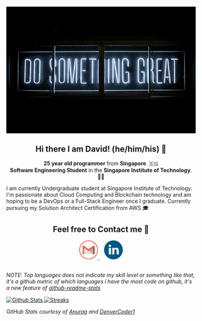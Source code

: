 <!--github banner-->
<p align = 'center'>
<!--Placeholder github profile for now, until create personal portfolio webpage-->
    <a href = "https://github.com/alphonsekoh"><img align = 'center' src = "https://github.com/alphonsekoh/alphonsekoh/blob/main/assets/banner.jpg" style="max-width:100%;height:auto;" alt = 'banner'></a>
</p>

<!-- self introduction-->
<h2 align = 'center'> Hi there I am David! (he/him/his) 👋</h2>
<p align='center'>
  <b>25 year old programmer</b> from <b>Singapore</b>. 🇸🇬 </br>
  <b>Software Engineering Student</b> in the <b> Singapore Institute of Technology</b>. 👨‍💻 </br>
</p>

I am currently Undergraduate student at Singapore Institute of Technology. I'm passionate about Cloud Computing and Blockchain technology and am hoping to be a DevOps or a Full-Stack Engineer once I graduate. Currently pursuing my Solution Architect Certification from AWS 🎓

<!-- Contact Section-->
<h2 align = 'center'> Feel free to Contact me 💬</h2>
<p align = 'center'>
    <a href = "mailto: alphonsekoh@gmail.com"><img height = "50" src= "https://github.com/alphonsekoh/alphonsekoh/blob/main/assets/gmail.png" alt = "Email">
    </a>&nbsp;&nbsp;
    <a href = "https://www.linkedin.com/in/koh-huan-yin/"><img height = "50" src ="https://github.com/alphonsekoh/alphonsekoh/blob/main/assets/linkedin.png" alt = "LinkedIn">
    </a>
<!--To add personal website for portfolio in the future-->
</p>


<!--Github stats API-->
<h2></h2>
<p>
<i>NOTE: Top languages does not indicate my skill level or something like that, it's a github metric of which languages i have the most code on github, it's a new feature of <a href = "https://github.com/anuraghazra/github-readme-stats">github-readme-stats</a></i>
</p>
<p>
  <a href="https://github.com/anuraghazra/github-readme-stats">
    <img align="center" width = "425" src="https://github-readme-stats.vercel.app/api?username=alphonsekoh&show_icons=true&count_private=true&hide=issues,contribs&theme=vision-friendly-dark" style="max-width:100%;height:auto;" alt="Github Stats" />
  </a>

  <a href="https://github.com/DenverCoder1/github-readme-streak-stats">
    <img align="center" width = "425" src="https://github-readme-streak-stats.herokuapp.com/?user=alphonsekoh&theme=dark" style="max-width:100%;height:auto;" alt="Streaks" />
  </a>
</p>

<p align='left'>
  <i>GitHub Stats courtesy of <a href="https://github.com/anuraghazra/github-readme-stats">Anurag</a> and <a href ="https://github.com/DenverCoder1/github-readme-streak-stats">DenverCoder1</a></i>
</p>

